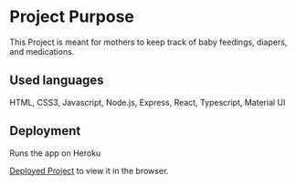 # Project Purpose

This Project is meant for mothers to keep track of baby feedings, diapers, and medications. 

## Used languages

HTML, CSS3, Javascript, Node.js, Express, React, Typescript, Material UI

## Deployment

Runs the app on Heroku

[Deployed Project](https://nag-postmama-client.herokuapp.com/) to view it in the browser.

